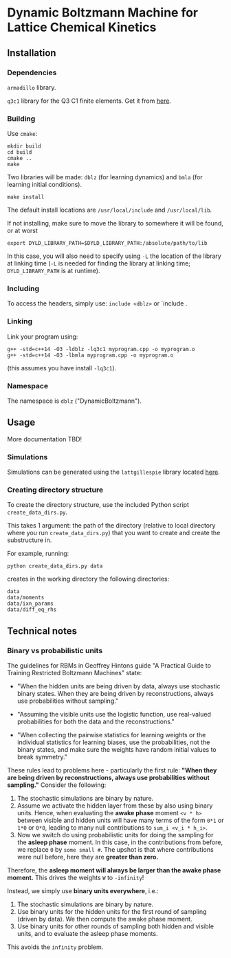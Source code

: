 # Dynamic Boltzmann Machine for Lattice Chemical Kinetics

## Installation

### Dependencies

`armadillo` library.

`q3c1` library for the Q3 C1 finite elements. Get it from [here](https://github.com/smrfeld/Q3-C1-Finite-Elements). 

### Building

Use `cmake`:
```
mkdir build
cd build
cmake ..
make
```
Two libraries will be made: `dblz` (for learning dynamics) and `bmla` (for learning initial conditions).

```
make install
```
The default install locations are `/usr/local/include` and `/usr/local/lib`.

If not installing, make sure to move the library to somewhere it will be found, or at worst
```
export DYLD_LIBRARY_PATH=$DYLD_LIBRARY_PATH:/absolute/path/to/lib
```
In this case, you will also need to specify using `-L` the location of the library at linking time (`-L` is needed for finding the library at linking time; `DYLD_LIBRARY_PATH` is at runtime).

### Including

To access the headers, simply use: `include <dblz>` or `include <bmla>. 

### Linking

Link your program using:
```
g++ -std=c++14 -O3 -ldblz -lq3c1 myprogram.cpp -o myprogram.o
g++ -std=c++14 -O3 -lbmla myprogram.cpp -o myprogram.o
```
(this assumes you have install `-lq3c1`).

### Namespace

The namespace is `dblz` ("DynamicBoltzmann").

## Usage

More documentation TBD!

### Simulations

Simulations can be generated using the `lattgillespie` library located [here](https://github.com/smrfeld/LatticeGillespieCpp).

### Creating directory structure

To create the directory structure, use the included Python script `create_data_dirs.py`.

This takes 1 argument: the path of the directory (relative to local directory where you run `create_data_dirs.py`) that you want to create and create the substructure in.

For example, running:
```
python create_data_dirs.py data
```
creates in the working directory the following directories:
```
data
data/moments
data/ixn_params
data/diff_eq_rhs
```

## Technical notes

### Binary vs probabilistic units

The guidelines for RBMs in Geoffrey Hintons guide "A Practical Guide to Training Restricted Boltzmann Machines" state:
* "When the hidden units are being driven by data, always use stochastic binary states. When they are being driven by reconstructions, always use probabilities without sampling."

* "Assuming the visible units use the logistic function, use real-valued probabilities for both the data and the reconstructions."

* "When collecting the pairwise statistics for learning weights or the individual statistics for learning biases, use the probabilities, not the binary states, and make sure the weights have random initial values to break symmetry."

These rules lead to problems here - particularly the first rule: **"When they are being driven by reconstructions, always use probabilities without sampling."** Consider the following:

1. The stochastic simulations are binary by nature. 
2. Assume we activate the hidden layer from these by also using binary units. Hence, when evaluating the **awake phase** moment `<v * h>` between visible and hidden units will have many terms of the form `0*1` or `1*0` or `0*0`, leading to many null contributions to `sum_i <v_i * h_i>`.
3. Now we switch do using probabilistic units for doing the sampling for the **asleep phase** moment. In this case, in the contributions from before, we replace `0` by `some small #`. The upshot is that where contributions were null before, here they are **greater than zero.**

Therefore, the **asleep moment will always be larger than the awake phase moment.** This drives the weights `W` to `-infinity`!

Instead, we simply use **binary units everywhere**, i.e.:
1. The stochastic simulations are binary by nature. 
2. Use binary units for the hidden units for the first round of sampling (driven by data). We then compute the awake phase moment.
3. Use binary units for other rounds of sampling both hidden and visible units, and to evaluate the asleep phase moments.

This avoids the `infinity` problem.
